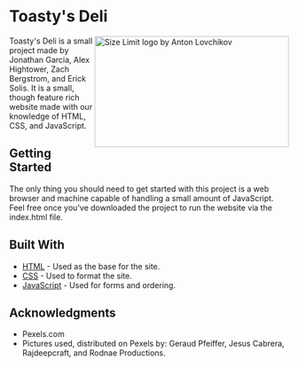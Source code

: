 # Toasty's Deli

<img src="https://freepngimg.com/thumb/sandwich/159788-cheese-sandwich-toasted-free-clipart-hd.png" align="right"
     alt="Size Limit logo by Anton Lovchikov" width="350" height="200">

Toasty's Deli is a small project made by Jonathan Garcia, Alex Hightower, Zach Bergstrom, and Erick Solis. It is a small, though feature rich website made with our knowledge of HTML, CSS, and JavaScript.

## Getting Started

The only thing you should need to get started with this project is a web browser and machine capable of handling a small amount of JavaScript. Feel free once you've downloaded the project to run the website via the index.html file.

## Built With

  - [HTML](https://html.spec.whatwg.org/multipage/) - Used as the base for the site.
  - [CSS](https://www.w3.org/Style/CSS/Overview.en.html) - Used to format the site.
  - [JavaScript](https://www.javascript.com) - Used for forms and ordering.
    
## Acknowledgments

  - Pexels.com
  - Pictures used, distributed on Pexels by: Geraud Pfeiffer, Jesus Cabrera, Rajdeepcraft, and Rodnae Productions.
